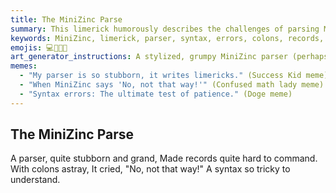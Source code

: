 ```yaml
---
title: The MiniZinc Parse
summary: This limerick humorously describes the challenges of parsing MiniZinc, particularly with syntax errors like misplaced colons, highlighting the parser's strictness and the difficulty of understanding its demands.
keywords: MiniZinc, limerick, parser, syntax, errors, colons, records, stubborn, tricky, humor
emojis: 💻🐛📝🤔
art_generator_instructions: A stylized, grumpy MiniZinc parser (perhaps a small, rigid robot) is rejecting a piece of code with a stern expression, pointing at a misplaced colon. The code is tangled and confused. The overall feeling should be lighthearted and relatable, conveying the frustration of syntax errors.
memes:
  - "My parser is so stubborn, it writes limericks." (Success Kid meme)
  - "When MiniZinc says 'No, not that way!'" (Confused math lady meme)
  - "Syntax errors: The ultimate test of patience." (Doge meme)
---
```

## The MiniZinc Parse

A parser, quite stubborn and grand,
Made records quite hard to command.
With colons astray,
It cried, "No, not that way!"
A syntax so tricky to understand.